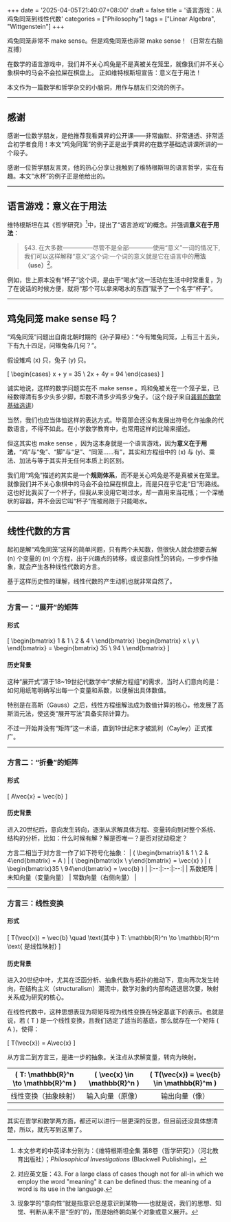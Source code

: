 +++
date = '2025-04-05T21:40:07+08:00'
draft = false
title = '语言游戏：从鸡兔同笼到线性代数'
categories = ["Philosophy"]
tags = ["Linear Algebra", "Wittgenstein"]
+++

鸡兔同笼非常不 make sense。但是鸡兔同笼也非常 make sense！（日常左右脑互搏）

在数学的语言游戏中，我们并不关心鸡兔是不是真被关在笼里，就像我们并不关心象棋中的马会不会拉屎在棋盘上。
正如维特根斯坦宣告：意义在于用法！

本文作为一篇数学和哲学杂交的小脑洞，用作与朋友们交流的例子。

<!--more-->

---

## 感谢

感谢一位数学朋友，是他推荐我看龚昇的公开课——非常幽默、非常通透、非常适合初学者食用！本文“鸡兔同笼”的例子正是出于龚昇的在数学基础选讲课所讲的一个段子。

感谢一位哲学朋友言灵，他的热心分享让我触到了维特根斯坦的语言哲学，实在有趣。本文“水杯”的例子正是他给出的。

---

## 语言游戏：意义在于用法

维特根斯坦在其《哲学研究》[^1]中，提出了“语言游戏”的概念。并强调**意义在于用法**：

> §43. 在大多数—————尽管不是全部————使用“意义”一词的情况下,我们可以这样解释“意义”这个词:一个词的意义就是它在语言中的**用法（use）**[^2]。

例如，世上原本没有“杯子”这个词，是由于“喝水”这一活动在生活中时常重复，为了在说话的时候方便，就将“那个可以拿来喝水的东西”赋予了一个名字“杯子”。

---

## 鸡兔同笼 make sense 吗？

“鸡兔同笼”问题出自南北朝时期的《孙子算经》：“今有雉兔同笼，上有三十五头，下有九十四足，问雉兔各几何？”。

假设雉鸡 \(x\) 只，兔子 \(y\) 只。

\[ \begin{cases} x + y = 35 \\ 2x + 4y = 94 \end{cases} \] 

诚实地说，这样的数学问题实在不 make sense 。鸡和兔被关在一个笼子里，已经数得清有多少头多少脚，却数不清多少鸡多少兔子。（这个段子来自[龚昇的数学基础选讲](https://www.bilibili.com/video/BV17s411N79m/?share_source=copy_web&vd_source=1d5772988c76f4e7508b89905069d280&t=4308)）

当然，我们也应当体恤这样的表达方式。毕竟那会还没有发展出符号化作抽象的代数语言，不得不如此。在小学数学教育中，也常用这样的比喻来描述。

但这其实也 make sense ，因为这本身就是一个语言游戏，因为**意义在于用法**，“鸡”与“兔”、“脚”与“足”、“同笼……有”，其实和方程组中的 \(x\) 与 \(y\)、乘法、加法与等于其实并无任何本质上的区别。

我们用“鸡兔”描述的其实是一个**规则体系**，而不是关心鸡兔是不是真被关在笼里。就像我们并不关心象棋中的马会不会拉屎在棋盘上，而是只在乎它走“日”形路线。这也好比我买了一个杯子，但我从来没用它喝过水，却一直用来当花瓶；一个深桶状的容器，并不会因它叫“杯子”而被局限于只能喝水。

---

## 线性代数的方言

起初是解“鸡兔同笼”这样的简单问题，只有两个未知数，但很快人就会想要去解 \(n\) 个变量的 \(n\) 个方程，出于兴趣点的转移，或说意向性[^3]的转向，一步步作抽象，就会产生各种线性代数的方言。

基于这样历史性的理解，线性代数的产生动机也就非常自然了。

---

### 方言一：“展开”的矩阵

#### 形式
\[ \begin{bmatrix} 1 & 1 \\ 2 & 4 \\ \end{bmatrix} \begin{bmatrix} x \\ y \\ \end{bmatrix} = \begin{bmatrix} 35 \\ 94 \\ \end{bmatrix} \] 

#### 历史背景
这种“展开式”源于18~19世纪代数学中“求解方程组”的需求，当时人们意向的是：如何用纸笔明确写出每一个变量和系数，以便解出具体数值。

特别是在高斯（Gauss）之后，线性方程组解法成为数值计算的核心，他发展了高斯消元法，使这类“展开写法”具备实际计算力。

不过一开始并没有“矩阵”这一术语，直到19世纪末才被凯利（Cayley）正式推广。

---

### 方言二：“折叠”的矩阵

#### 形式

\[ A\vec{x} = \vec{b} \] 

#### 历史背景

进入20世纪后，意向发生转向，逐渐从求解具体方程、变量转向到对整个系统、结构的分析，比如：什么时候有解？解是否唯一？是否对扰动稳定？

方言二相当于对方言一作了如下符号化抽象：
| \( \begin{bmatrix}1 & 1 \\ 2 & 4\end{bmatrix} = A \) | \( \begin{bmatrix}x \\ y\end{bmatrix} = \vec{x} \) | \( \begin{bmatrix}35 \\ 94\end{bmatrix} =  \vec{b} \) |
|:--:|:--:|:--:|
| 系数矩阵 | 未知向量（变量向量） | 常数向量（右侧向量） |

---

### 方言三：线性变换

#### 形式

\[ T(\vec{x}) = \vec{b} \quad \text{其中 } T: \mathbb{R}^n \to \mathbb{R}^m \text{ 是线性映射} \] 

#### 历史背景

进入20世纪中叶，尤其在泛函分析、抽象代数与拓扑的推动下，意向再次发生转向，在结构主义（structuralism）潮流中，数学对象的内部构造退居次要，映射关系成为研究的核心。

在线性代数中，这种思想表现为将矩阵视为线性变换在特定基底下的表示。也就是说，若 \( T \) 是一个线性变换，且我们选定了适当的基底，那么就存在一个矩阵 \( A \)，使得：

\[ T(\vec{x}) = A\vec{x} \] 

从方言二到方言三，是进一步的抽象。关注点从求解变量，转向为映射。

| \( T: \mathbb{R}^n \to \mathbb{R}^m \) | \( \vec{x} \in \mathbb{R}^n \) | \( T(\vec{x}) = \vec{b} \in \mathbb{R}^m \) |
|:--:|:--:|:--:|
| 线性变换（抽象映射） | 输入向量（原像） | 输出向量（像） |

---

其实在哲学和数学两方面，都还可以进行一层更深的反思，但目前还没具体想清楚，所以，就先写到这里了。

[^1]: 本文参考的中英译本分别为：《维特根斯坦全集 第8卷（哲学研究）》（河北教育出版社）；*Philosophical Investigations* (Blackwell Publishing)。

[^2]: 对应英文版：43. For a large class of cases though not for all-in which we employ the word "meaning" it can be defined thus: the meaning of a word is its use in the language.

[^3]: 现象学的“意向性”就是指意识总是意识到某物——也就是说，我们的思想、知觉、判断从来不是“空的”的，而是始终朝向某个对象或意义展开。